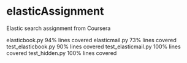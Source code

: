 # elasticAssignment
Elastic search assignment from Coursera

elasticbook.py	94% lines covered
elasticmail.py	73% lines covered
test_elasticbook.py	90% lines covered
test_elasticmail.py	100% lines covered
test_hidden.py	100% lines covered